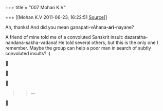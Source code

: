 +++
title = "007 Mohan K.V"

+++
[[Mohan K.V	2011-06-23, 16:22:51 [Source](https://groups.google.com/g/samskrita/c/03Wgvw0WkHo)]]



Ah, thanks! And did you mean ganapati-vAhana-**ari**-nayane?  
  

A friend of mine told me of a convoluted Sanskrit insult: dazaratha-nandana-sakha-vadana! He told several others, but this is the only one I remember. Maybe the group can help a poor man in search of subtly convoluted insults? :)  

  







> 
> > --  
> > 



